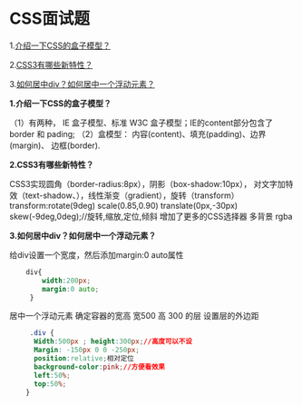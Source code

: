 # CSS面试题

1.[介绍一下CSS的盒子模型？](#1)

2.[CSS3有哪些新特性？](#2)

3.[如何居中div？如何居中一个浮动元素？](#3)

<a name="1"></a>
**1.介绍一下CSS的盒子模型？**

（1）有两种， IE 盒子模型、标准 W3C 盒子模型；IE的content部分包含了 border 和 pading;
（2）盒模型： 内容(content)、填充(padding)、边界(margin)、 边框(border).

<a name="2"></a>
**2.CSS3有哪些新特性？**

   CSS3实现圆角（border-radius:8px），阴影（box-shadow:10px），
   对文字加特效（text-shadow、），线性渐变（gradient），旋转（transform）
   transform:rotate(9deg) scale(0.85,0.90) translate(0px,-30px) skew(-9deg,0deg);//旋转,缩放,定位,倾斜
   增加了更多的CSS选择器  多背景 rgba

<a name="3"></a>
**3.如何居中div？如何居中一个浮动元素？**

给div设置一个宽度，然后添加margin:0 auto属性
```css
    div{
        width:200px;
        margin:0 auto;
     }
```
居中一个浮动元素
      确定容器的宽高 宽500 高 300 的层
      设置层的外边距
```css
     .div {
      Width:500px ; height:300px;//高度可以不设
      Margin: -150px 0 0 -250px;
      position:relative;相对定位
      background-color:pink;//方便看效果
      left:50%;
      top:50%;
    }
```
